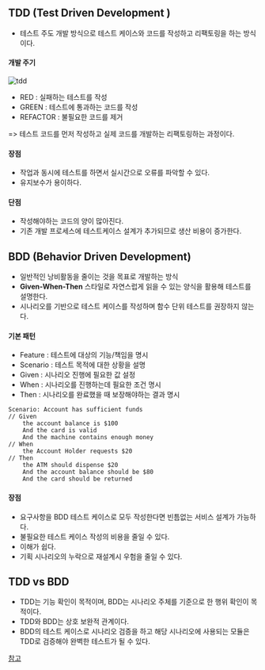## TDD (Test Driven Development )


- 테스트 주도 개발 방식으로 테스트 케이스와 코드를 작성하고 리팩토링을 하는 방식이다.

#### 개발 주기

![tdd](https://user-images.githubusercontent.com/61968474/130616048-e2ff5291-0cc1-417d-bd10-e2d3138b9848.PNG)


- RED : 실패하는 테스트를 작성
- GREEN : 테스트에 통과하는 코드를 작성
- REFACTOR : 불필요한 코드를 제거

=> 테스트 코드를 먼저 작성하고 실제 코드를 개발하는 리팩토링하는 과정이다.

#### 장점
- 작업과 동시에 테스트를 하면서 실시간으로 오류를 파악할 수 있다.
- 유지보수가 용이하다.

#### 단점
- 작성해야하는 코드의 양이 많아진다.
- 기존 개발 프로세스에 테스트케이스 설계가 추가되므로 생산 비용이 증가한다.

## BDD (Behavior Driven Development)

- 일반적인 낭비활동을 줄이는 것을 목표로 개발하는 방식
- **Given-When-Then** 스타일로 자연스럽게 읽을 수 있는 양식을 활용해 테스트를 설명한다.
- 시나리오를 기반으로 테스트 케이스를 작성하며 함수 단위 테스트를 권장하지 않는다.

#### 기본 패턴
- Feature : 테스트에 대상의 기능/책임을 명시
- Scenario : 테스트 목적에 대한 상황을 설명
- Given : 시나리오 진행에 필요한 값 설정
- When : 시나리오를 진행하는데 필요한 조건 명시
- Then : 시나리오를 완료했을 때 보장해야하는 결과 명시

```
Scenario: Account has sufficient funds
// Given
    the account balance is $100
    And the card is valid
    And the machine contains enough money  
// When 
    the Account Holder requests $20
// Then 
    the ATM should dispense $20
    And the account balance should be $80
    And the card should be returned
```

#### 장점
- 요구사항을 BDD 테스트 케이스로 모두 작성한다면 빈틈없는 서비스 설계가 가능하다.
- 불필요한 테스트 케이스 작성의 비용을 줄일 수 있다.
- 이해가 쉽다.
- 기획 시나리오의 누락으로 재설계시 우험을 줄일 수 있다.

## TDD vs BDD
- TDD는 기능 확인이 목적이며, BDD는 시나리오 주체를 기준으로 한 행위 확인이 목적이다.
- TDD와 BDD는 상호 보완적 관계이다.
- BDD의 테스트 케이스로 시나리오 검증을 하고 해당 시나리오에 사용되는 모듈은 TDD로 검증해야 완벽한 테스트가 될 수 있다.


[참고](https://marrrang.tistory.com/25)